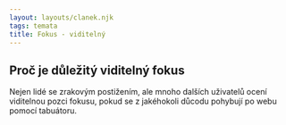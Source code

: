 ```yaml
---
layout: layouts/clanek.njk
tags: temata
title: Fokus - viditelný
---
```


## Proč je důležitý viditelný fokus

Nejen lidé se zrakovým postižením, ale mnoho dalších uživatelů ocení viditelnou pozci fokusu, pokud se z jakéhokoli důcodu pohybují po webu pomocí tabuátoru.